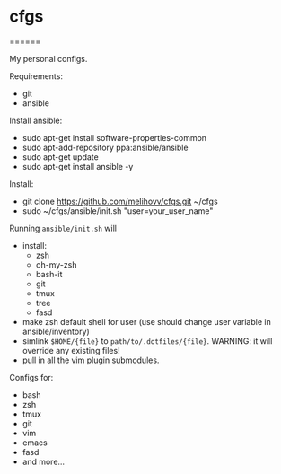 # cfgs
======

My personal configs.

Requirements:
- git
- ansible

Install ansible:
- sudo apt-get install software-properties-common
- sudo apt-add-repository ppa:ansible/ansible
- sudo apt-get update
- sudo apt-get install ansible -y

Install:
- git clone https://github.com/melihovv/cfgs.git ~/cfgs
- sudo ~/cfgs/ansible/init.sh "user=your_user_name"

Running `ansible/init.sh` will
- install:
    - zsh
    - oh-my-zsh
    - bash-it
    - git
    - tmux
    - tree
    - fasd
- make zsh default shell for user (use should change user variable in
ansible/inventory)
- simlink `$HOME/{file}` to `path/to/.dotfiles/{file}`. WARNING: it will
override any existing files!
- pull in all the vim plugin submodules.

Configs for:
- bash
- zsh
- tmux
- git
- vim
- emacs
- fasd
- and more...

